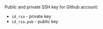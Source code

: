 Public and private SSH key for Github account:

- `id_rsa` - private key
- `id_rsa.pub` - public key